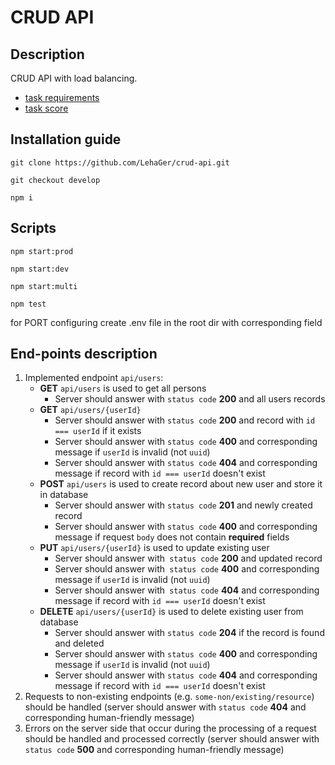 # CRUD API

## Description

CRUD API with load balancing.
- [task requirements](https://github.com/AlreadyBored/nodejs-assignments/blob/main/assignments/crud-api/assignment.md)
- [task score](https://github.com/AlreadyBored/nodejs-assignments/blob/main/assignments/crud-api/score.md)

## Installation guide

```
git clone https://github.com/LehaGer/crud-api.git
```
```
git checkout develop
```
```
npm i
```

## Scripts
```
npm start:prod
```
```
npm start:dev
```
```
npm start:multi
```
```
npm test
```

for PORT configuring create .env file in the root dir with corresponding field

## End-points description

1. Implemented endpoint `api/users`:
    - **GET** `api/users` is used to get all persons
        - Server should answer with `status code` **200** and all users records
    - **GET** `api/users/{userId}`
        - Server should answer with `status code` **200** and record with `id === userId` if it exists
        - Server should answer with `status code` **400** and corresponding message if `userId` is invalid (not `uuid`)
        - Server should answer with `status code` **404** and corresponding message if record with `id === userId` doesn't exist
    - **POST** `api/users` is used to create record about new user and store it in database
        - Server should answer with `status code` **201** and newly created record
        - Server should answer with `status code` **400** and corresponding message if request `body` does not contain **required** fields
    - **PUT** `api/users/{userId}` is used to update existing user
        - Server should answer with` status code` **200** and updated record
        - Server should answer with` status code` **400** and corresponding message if `userId` is invalid (not `uuid`)
        - Server should answer with` status code` **404** and corresponding message if record with `id === userId` doesn't exist
    - **DELETE** `api/users/{userId}` is used to delete existing user from database
        - Server should answer with `status code` **204** if the record is found and deleted
        - Server should answer with `status code` **400** and corresponding message if `userId` is invalid (not `uuid`)
        - Server should answer with `status code` **404** and corresponding message if record with `id === userId` doesn't exist
2. Requests to non-existing endpoints (e.g. `some-non/existing/resource`) should be handled (server should answer with `status code` **404** and corresponding human-friendly message)
3. Errors on the server side that occur during the processing of a request should be handled and processed correctly (server should answer with `status code` **500** and corresponding human-friendly message)
